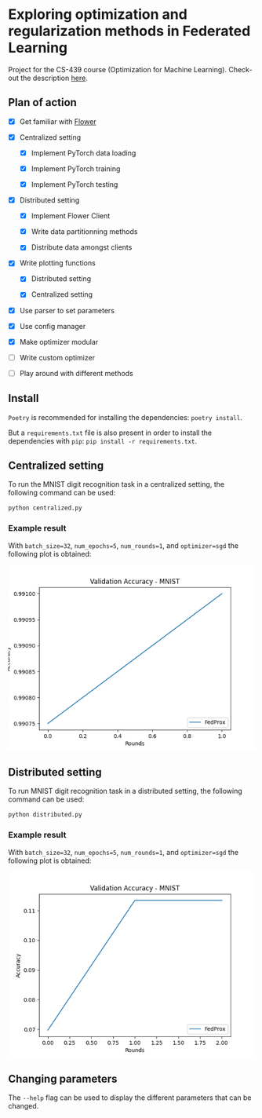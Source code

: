 # Exploring optimization and regularization methods in Federated Learning

Project for the CS-439 course (Optimization for Machine Learning). Check-out the description [here](docs/miniproject_description.pdf).

## Plan of action
- [x] Get familiar with [Flower](https://github.com/adap/flower) 

- [x] Centralized setting

  - [x] Implement PyTorch data loading
  
  - [x] Implement PyTorch training
  
  - [x] Implement PyTorch testing

- [x] Distributed setting

  - [x] Implement Flower Client 

  - [x] Write data partitionning methods
  
  - [x] Distribute data amongst clients
  
- [x] Write plotting functions
 
  - [x] Distributed setting
  
  - [x] Centralized setting
  
- [x] Use parser to set parameters

- [x] Use config manager

- [x] Make optimizer modular

- [ ] Write custom optimizer

- [ ] Play around with different methods

## Install

`Poetry` is recommended for installing the dependencies: `poetry install`.

But a `requirements.txt` file is also present in order to install the dependencies with `pip`: `pip install -r requirements.txt`.

## Centralized setting

To run the MNIST digit recognition task in a centralized setting, the following command can be used:

```sh
python centralized.py
```

### Example result

With `batch_size=32`, `num_epochs=5`, `num_rounds=1`, and `optimizer=sgd` the following plot is obtained:

![Centralized example plot](docs/results/centralized/accuracy_B=32_E=5_R=2_O=sgd.png)

## Distributed setting

To run MNIST digit recognition task in a distributed setting, the following command can be used:

```sh
python distributed.py
```

### Example result

With `batch_size=32`, `num_epochs=5`, `num_rounds=1`, and `optimizer=sgd` the following plot is obtained:

![Distributed example plot](docs/results/distributed/accuracy_centralized_balanced_C=10_B=32_E=5_R=2_mu=0.0_strag=0.0_O=sgd.png)

## Changing parameters

The `--help` flag can be used to display the different parameters that can be changed.

